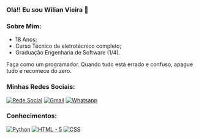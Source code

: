 ### Olá!! Eu sou Wilian Vieira 🙂

### Sobre Mim:
 - 18 Anos;
 - Curso Técnico de eletrotécnico completo;
 - Graduação Engenharia de Software (1/4).
 
Faça como um programador. Quando tudo está errado e confuso, apague tudo e recomece do zero.

### Minhas Redes Sociais: 
[![Rede Social](https://img.shields.io/badge/Instagram-E4405F?style=for-the-badge&logo=instagram&logoColor=white)](https://www.instagram.com/wilianvf11)
[![Gmail](https://img.shields.io/badge/Gmail-D14836?style=for-the-badge&logo=gmail&logoColor=white)](mailto:gabrielmzavarize@gmail.com)
[![Whatsapp](https://img.shields.io/badge/WhatsApp-25D366?style=for-the-badge&logo=whatsapp&logoColor=white)](mailto:wilianvf11@gmail.com?subject=wilianvf11@gmail.com&body=wilianvf11@gmail.com)

### Conhecimentos:


[![Python](https://img.shields.io/badge/Python-3776AB?style=for-the-badge&logo=python&logoColor=white)]()
[![HTML - 5](https://img.shields.io/badge/HTML5-E34F26?style=for-the-badge&logo=html5&logoColor=white)]()
[![CSS](https://img.shields.io/badge/CSS3-1572B6?style=for-the-badge&logo=css3&logoColor=white)]()
